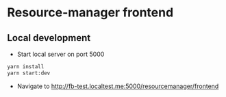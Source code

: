 # Resource-manager frontend

## Local development

* Start local server on port 5000
```sh
yarn install
yarn start:dev
```

* Navigate to http://fb-test.localtest.me:5000/resourcemanager/frontend 
